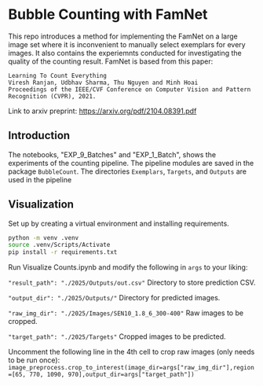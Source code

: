 # Bubble Counting with FamNet

This repo introduces a method for implementing the FamNet on a large 
image set where it is inconvenient to manually select exemplars for every 
images. It also contains the experiemnts conducted for investigating the
quality of the counting result. FamNet is based from this paper: 
```
Learning To Count Everything
Viresh Ranjan, Udbhav Sharma, Thu Nguyen and Minh Hoai
Proceedings of the IEEE/CVF Conference on Computer Vision and Pattern Recognition (CVPR), 2021.
```
Link to arxiv preprint: https://arxiv.org/pdf/2104.08391.pdf

## Introduction
The notebooks, "EXP_9_Batches" and "EXP_1_Batch", shows the experiments 
of the counting pipeline. The pipeline modules are saved in the package 
`BubbleCount`. 
The directories `Exemplars`, `Targets`, and `Outputs` are used in the pipeline

## Visualization
Set up by creating a virtual environment and installing requirements.
```bash
python -m venv .venv
source .venv/Scripts/Activate
pip install -r requirements.txt
```

Run Visualize Counts.ipynb and modify the following in `args` to your liking:

`"result_path": "./2025/Outputs/out.csv"`
Directory to store prediction CSV.

`"output_dir": "./2025/Outputs/"`
Directory for predicted images.

`"raw_img_dir": "./2025/Images/SEN10_1.8_6_300-400"`
Raw images to be cropped.

`"target_path": "./2025/Targets"`
Cropped images to be predicted.

Uncomment the following line in the 4th cell to crop raw images (only needs to be run once):
`image_preprocess.crop_to_interest(image_dir=args["raw_img_dir"],region=[65, 770, 1090, 970],output_dir=args["target_path"])`
